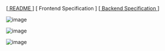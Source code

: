 [[ README ](../README.md "README")]
[ Frontend Specification ]
[[ Backend Specification ](backend.md "Backend Spec")]

![image](https://user-images.githubusercontent.com/654993/194756446-454fc19f-f45e-4aee-8d02-7022b497f75e.png)

![image](https://user-images.githubusercontent.com/654993/194750242-2f62edcd-1e42-42dc-945a-7793ebd39701.png)

![image](https://user-images.githubusercontent.com/654993/194750284-23f1dc46-654c-430e-a511-c93943357893.png)
